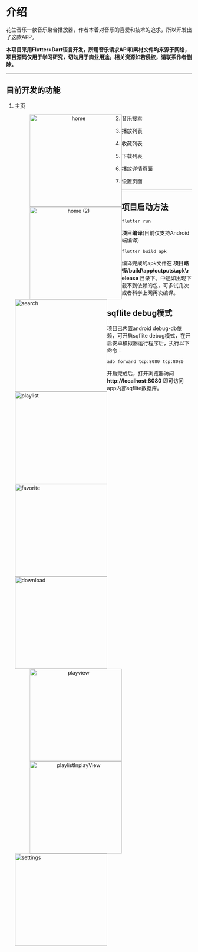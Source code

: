 # 介绍

花生音乐一款音乐聚合播放器，作者本着对音乐的喜爱和技术的追求，所以开发出了这款APP。

**本项目采用Flutter+Dart语言开发，所用音乐请求API和素材文件均来源于网络，项目源码仅用于学习研究，切勿用于商业用途。相关资源如若侵权，请联系作者删除。**

---

## **目前开发的功能**

1. 主页

   <center><figure><img src="docs\images\home.png" alt="home" style="float:left;width:250px"/>  <img src="docs\images\home (2).png" alt="home (2)" style="float:left;width:250px" /></figure></center>

   

   

2. 音乐搜索

   <img src="docs\images\search.png" alt="search" style="float:left;width:250px" />

3. 播放列表

   <img src="docs\images\playlist.png" alt="playlist" style="float:left;width:250px" />

4. 收藏列表

   <img src="docs\images\favorite.png" alt="favorite" style="float:left;width:250px" />

5. 下载列表

   <img src="docs\images\download.png" alt="download" style="float:left;width:250px" />

6. 播放详情页面

   <center><figure><img src="docs\images\playview.png" alt="playview" style="float:left;width:250px" />  <img src="docs\images\playlistInplayView.png" alt="playlistInplayView" style="float:left;width:250px"/></figure></center>

   7. 设置页面

   <img src="docs\images\settings.png" alt="settings" style="float:left;width:250px" />

   

   ---

## **项目启动方法**

`flutter run`

**项目编译**(目前仅支持Android端编译)

`flutter build apk`

编译完成的apk文件在 **项目路径/build\app\outputs\apk\release** 目录下。中途如出现下载不到依赖的包，可多试几次或者科学上网再次编译。

## sqflite debug模式

项目已内置android debug-db依赖，可开启sqflite debug模式，在开启安卓模拟器运行程序后，执行以下命令：

`adb forward tcp:8080 tcp:8080`

开启完成后，打开浏览器访问  **http://localhost:8080**  即可访问app内部sqflite数据库。

